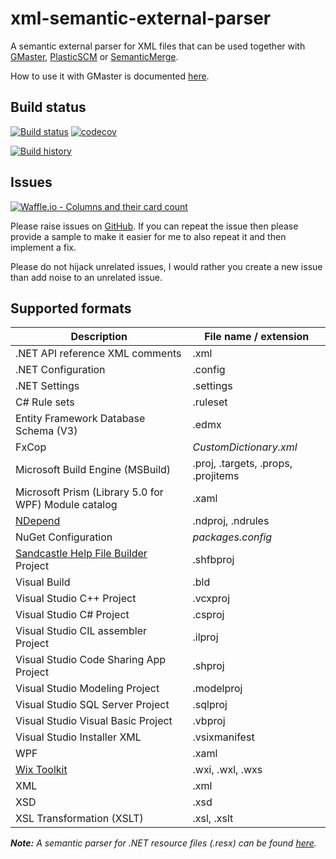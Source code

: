 # xml-semantic-external-parser
A semantic external parser for XML files that can be used together with [GMaster](https://gmaster.io), [PlasticSCM](https://www.plasticscm.com) or [SemanticMerge](https://semanticmerge.com/).

How to use it with GMaster is documented [here](http://blog.gmaster.io/2018/03/using-external-parsers-with-gmaster.html).

## Build status
[![Build status](https://ci.appveyor.com/api/projects/status/9dnbofw2gpedfiaa?svg=true)](https://ci.appveyor.com/project/RalfKoban/xml-semantic-external-parser/branch/master)
[![codecov](https://codecov.io/gh/RalfKoban/xml-semantic-external-parser/branch/master/graph/badge.svg)](https://codecov.io/gh/RalfKoban/xml-semantic-external-parser)

[![Build history](https://buildstats.info/appveyor/chart/RalfKoban/xml-semantic-external-parser)](https://ci.appveyor.com/project/RalfKoban/xml-semantic-external-parser/history)

## Issues
[![Waffle.io - Columns and their card count](https://badge.waffle.io/RalfKoban/xml-semantic-external-parser.svg?columns=all)](https://waffle.io/RalfKoban/xml-semantic-external-parser)

Please raise issues on [GitHub](https://github.com/RalfKoban/xml-semantic-external-parser/issues).
If you can repeat the issue then please provide a sample to make it easier for me to also repeat it and then implement a fix.

Please do not hijack unrelated issues, I would rather you create a new issue than add noise to an unrelated issue.

## Supported formats

| Description | File name / extension |
|-------------|-----------------------|
| .NET API reference XML comments | .xml
| .NET Configuration | .config
| .NET Settings | .settings
| C# Rule sets | .ruleset
| Entity Framework Database Schema (V3) | .edmx
| FxCop | _CustomDictionary.xml_
| Microsoft Build Engine (MSBuild) | .proj, .targets, .props, .projitems
| Microsoft Prism (Library 5.0 for WPF) Module catalog | .xaml
| [NDepend](https://www.ndepend.com/) | .ndproj, .ndrules
| NuGet Configuration | _packages.config_
| [Sandcastle Help File Builder](https://github.com/EWSoftware/SHFB) Project  | .shfbproj
| Visual Build | .bld
| Visual Studio C++ Project | .vcxproj
| Visual Studio C# Project | .csproj
| Visual Studio CIL assembler Project | .ilproj
| Visual Studio Code Sharing App Project | .shproj
| Visual Studio Modeling Project | .modelproj
| Visual Studio SQL Server Project | .sqlproj
| Visual Studio Visual Basic Project | .vbproj
| Visual Studio Installer XML | .vsixmanifest
| WPF | .xaml
| [Wix Toolkit](http://wixtoolset.org/) | .wxi, .wxl, .wxs
| XML | .xml
| XSD | .xsd
| XSL Transformation (XSLT) | .xsl, .xslt

_**Note:** A semantic parser for .NET resource files (.resx) can be found [here](https://github.com/RalfKoban/resx-semantic-external-parser)._
